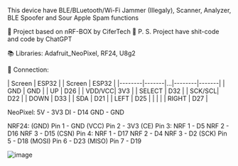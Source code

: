 This device have BLE/BLuetooth/Wi-Fi Jammer (Illegaly), Scanner, Analyzer, BLE Spoofer and Sour Apple Spam functions

👀 Project based on nRF-BOX by CiferTech
💩 P. S. Project have shit-code and code by ChatGPT

📚 Libraries:
Adafruit_NeoPixel, RF24, U8g2

🧮 Connection:

| Screen | ESP32 |   | Screen | ESP32 |
|--------|-------|...|--------|-------|
| GND    | GND   |   | UP     | D26   |
| VDD/VCC| 3V3   |   | SELECT | D32   |
| SCK/SCL| D22   |   | DOWN   | D33   |
| SDA    | D21   |   | LEFT   | D25   |
|        |       |   | RIGHT  | D27   |



NeoPixel:
5V - 3V3
DI - D14
GND - GND

NRF24:
(GND) Pin 1 - GND
(VCC) Pin 2 - 3V3
(CE) Pin 3: 
  NRF 1 - D5
  NRF 2 - D16
  NRF 3 - D15
(CSN) Pin 4:
  NRF 1 - D17
  NRF 2 - D4
  NRF 3 - D2
(SCK) Pin 5 - D18
(MOSI) Pin 6 - D23
(MISO) Pin 7 - D19

![image](https://github.com/user-attachments/assets/4ef8b1a8-04a9-4a68-97be-123fc6c1847e)
